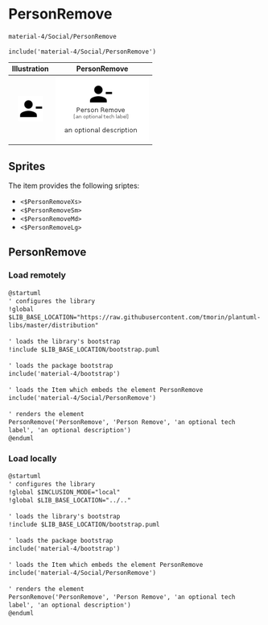 # PersonRemove


```text
material-4/Social/PersonRemove
```

```text
include('material-4/Social/PersonRemove')
```



| Illustration | PersonRemove |
| :---: | :---: |
| ![illustration for Illustration](../../material-4/Social/PersonRemove.png) | ![illustration for PersonRemove](../../material-4/Social/PersonRemove.Local.png) |



## Sprites
The item provides the following sriptes:

- `<$PersonRemoveXs>`
- `<$PersonRemoveSm>`
- `<$PersonRemoveMd>`
- `<$PersonRemoveLg>`





## PersonRemove

### Load remotely
```plantuml
@startuml
' configures the library
!global $LIB_BASE_LOCATION="https://raw.githubusercontent.com/tmorin/plantuml-libs/master/distribution"

' loads the library's bootstrap
!include $LIB_BASE_LOCATION/bootstrap.puml

' loads the package bootstrap
include('material-4/bootstrap')

' loads the Item which embeds the element PersonRemove
include('material-4/Social/PersonRemove')

' renders the element
PersonRemove('PersonRemove', 'Person Remove', 'an optional tech label', 'an optional description')
@enduml
```

### Load locally
```plantuml
@startuml
' configures the library
!global $INCLUSION_MODE="local"
!global $LIB_BASE_LOCATION="../.."

' loads the library's bootstrap
!include $LIB_BASE_LOCATION/bootstrap.puml

' loads the package bootstrap
include('material-4/bootstrap')

' loads the Item which embeds the element PersonRemove
include('material-4/Social/PersonRemove')

' renders the element
PersonRemove('PersonRemove', 'Person Remove', 'an optional tech label', 'an optional description')
@enduml
```

